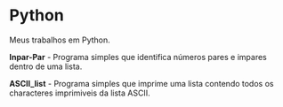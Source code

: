 # Python
Meus trabalhos em Python.

**Inpar-Par** - Programa simples que identifica números pares e impares dentro de uma lista.

**ASCII_list** - Programa simples que imprime uma lista contendo todos os characteres imprimiveis da lista ASCII.
